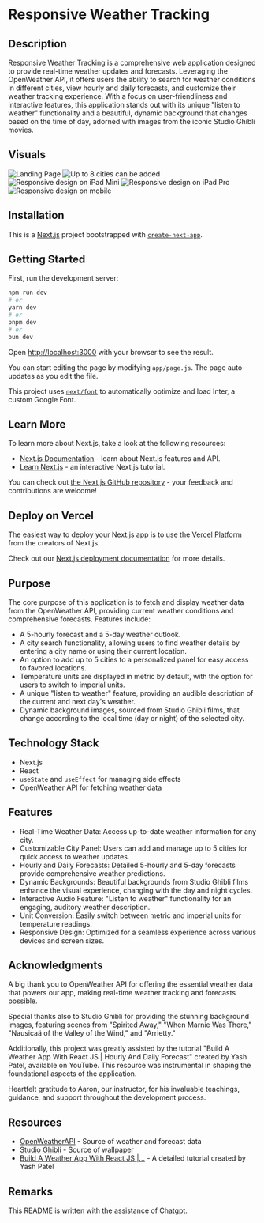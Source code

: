 
# Responsive Weather Tracking

## Description
Responsive Weather Tracking is a comprehensive web application designed to provide real-time weather updates and forecasts. Leveraging the OpenWeather API, it offers users the ability to search for weather conditions in different cities, view hourly and daily forecasts, and customize their weather tracking experience. With a focus on user-friendliness and interactive features, this application stands out with its unique "listen to weather" functionality and a beautiful, dynamic background that changes based on the time of day, adorned with images from the iconic Studio Ghibli movies.

## Visuals
![Landing Page](/docs/media/01_firstpage.png)
![Up to 8 cities can be added](/docs/media/02_addCity.png)
![Responsive design on iPad Mini](/docs/media/03_Responsive_iPadMini.jpeg)
![Responsive design on iPad Pro](/docs/media/03_Responsive_iPadPro.jpeg)
![Responsive design on mobile](/docs/media/03_Responsive_mobile.jpeg)


## Installation
This is a [Next.js](https://nextjs.org/) project bootstrapped with [`create-next-app`](https://github.com/vercel/next.js/tree/canary/packages/create-next-app).

## Getting Started

First, run the development server:

```bash
npm run dev
# or
yarn dev
# or
pnpm dev
# or
bun dev
```

Open [http://localhost:3000](http://localhost:3000) with your browser to see the result.

You can start editing the page by modifying `app/page.js`. The page auto-updates as you edit the file.

This project uses [`next/font`](https://nextjs.org/docs/basic-features/font-optimization) to automatically optimize and load Inter, a custom Google Font.

## Learn More

To learn more about Next.js, take a look at the following resources:

- [Next.js Documentation](https://nextjs.org/docs) - learn about Next.js features and API.
- [Learn Next.js](https://nextjs.org/learn) - an interactive Next.js tutorial.

You can check out [the Next.js GitHub repository](https://github.com/vercel/next.js/) - your feedback and contributions are welcome!

## Deploy on Vercel

The easiest way to deploy your Next.js app is to use the [Vercel Platform](https://vercel.com/new?utm_medium=default-template&filter=next.js&utm_source=create-next-app&utm_campaign=create-next-app-readme) from the creators of Next.js.

Check out our [Next.js deployment documentation](https://nextjs.org/docs/deployment) for more details.




## Purpose
The core purpose of this application is to fetch and display weather data from the OpenWeather API, providing current weather conditions and comprehensive forecasts. Features include:

- A 5-hourly forecast and a 5-day weather outlook.
- A city search functionality, allowing users to find weather details by entering a city name or using their current location.
- An option to add up to 5 cities to a personalized panel for easy access to favored locations.
- Temperature units are displayed in metric by default, with the option for users to switch to imperial units.
- A unique "listen to weather" feature, providing an audible description of the current and next day's weather.
- Dynamic background images, sourced from Studio Ghibli films, that change according to the local time (day or night) of the selected city.

## Technology Stack
- Next.js
- React
- `useState` and `useEffect` for managing side effects
- OpenWeather API for fetching weather data

## Features
- Real-Time Weather Data: Access up-to-date weather information for any city.
- Customizable City Panel: Users can add and manage up to 5 cities for quick access to weather updates.
- Hourly and Daily Forecasts: Detailed 5-hourly and 5-day forecasts provide comprehensive weather predictions.
- Dynamic Backgrounds: Beautiful backgrounds from Studio Ghibli films enhance the visual experience, changing with the day and night cycles.
- Interactive Audio Feature: "Listen to weather" functionality for an engaging, auditory weather description.
- Unit Conversion: Easily switch between metric and imperial units for temperature readings.
- Responsive Design: Optimized for a seamless experience across various devices and screen sizes.

## Acknowledgments
A big thank you to OpenWeather API for offering the essential weather data that powers our app, making real-time weather tracking and forecasts possible.

Special thanks also to Studio Ghibli for providing the stunning background images, featuring scenes from "Spirited Away," "When Marnie Was There," "Nausicaä of the Valley of the Wind," and "Arrietty."

Additionally, this project was greatly assisted by the tutorial "Build A Weather App With React JS | Hourly And Daily Forecast" created by Yash Patel, available on YouTube. This resource was instrumental in shaping the foundational aspects of the application.

Heartfelt gratitude to Aaron, our instructor, for his invaluable teachings, guidance, and support throughout the development process.

## Resources
- [OpenWeatherAPI] - Source of weather and forecast data
- [Studio Ghibli] - Source of wallpaper
- [Build A Weather App With React JS |...] - A detailed tutorial created by Yash Patel

[//]: # 
   [OpenWeatherAPI]: <https://openweathermap.org/api>
   [Studio Ghibli]: <https://www.ghibli.jp/>
   [Build A Weather App With React JS |...]: <https://www.youtube.com/watch?v=cWk5EKVxrgo>
   
## Remarks
This README is written with the assistance of Chatgpt.